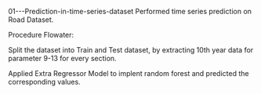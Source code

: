 01---Prediction-in-time-series-dataset
Performed time series prediction on Road Dataset.

Procedure Flowater:

Split the dataset into Train and Test dataset, by extracting 10th year data for parameter 9-13 for every section.

Applied Extra Regressor Model to implent random forest and predicted the corresponding values.
